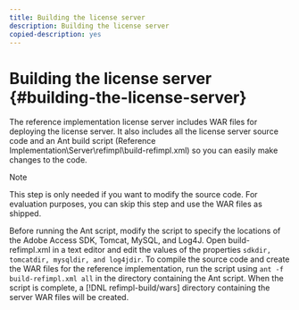 ```yaml
---
title: Building the license server
description: Building the license server
copied-description: yes
---
```


# Building the license server {#building-the-license-server}

The reference implementation license server includes WAR files for deploying the license server. It also includes all the license server source code and an Ant build script (Reference Implementation\Server\refimpl\build-refimpl.xml) so you can easily make changes to the code.

>[!NOTE]
>
>This step is only needed if you want to modify the source code. For evaluation purposes, you can skip this step and use the WAR files as shipped.

Before running the Ant script, modify the script to specify the locations of the Adobe Access SDK, Tomcat, MySQL, and Log4J. Open build-refimpl.xml in a text editor and edit the values of the properties `sdkdir, tomcatdir, mysqldir, and log4jdir`. To compile the source code and create the WAR files for the reference implementation, run the script using `ant -f build-refimpl.xml all` in the directory containing the Ant script. When the script is complete, a [!DNL refimpl-build/wars] directory containing the server WAR files will be created. 
